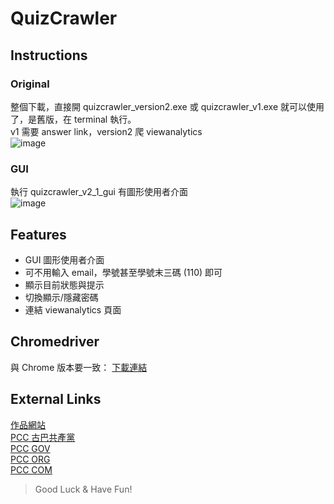 # QuizCrawler
## Instructions
### Original
整個下載，直接開 quizcrawler_version2.exe 或 quizcrawler_v1.exe 就可以使用了，是舊版，在 terminal 執行。 <br>
v1 需要 answer link，version2 爬 viewanalytics <br>
![image](https://media.discordapp.net/attachments/985092612958601276/1062910423877304391/image.png)
### GUI
執行 quizcrawler_v2_1_gui 有圖形使用者介面 <br>
![image](https://media.discordapp.net/attachments/985092612958601276/1062910059010596884/image.png)
## Features
- GUI 圖形使用者介面
- 可不用輸入 email，學號甚至學號末三碼 (110) 即可
- 顯示目前狀態與提示
- 切換顯示/隱藏密碼
- 連結 viewanalytics 頁面
## Chromedriver
與 Chrome 版本要一致：
[下載連結](https://chromedriver.chromium.org/downloads)
## External Links
[作品網站](pccorz.github.io) <br>
[PCC 古巴共產黨](https://zh.wikipedia.org/zh-tw/%E5%8F%A4%E5%B7%B4%E5%85%B1%E4%BA%A7%E5%85%9A)<br>
[PCC GOV](https://web.pcc.gov.tw/pis/)<br>
[PCC ORG](pcc.org)<br>
[PCC COM](pcc.com)<br>
> Good Luck & Have Fun!
